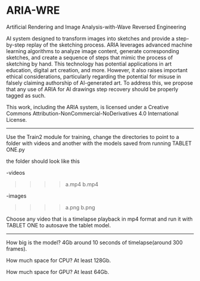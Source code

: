 # ARIA-WRE
Artificial Rendering and Image Analysis-with-Wave Reversed Engineering

AI system designed to transform images into sketches and provide a step-by-step replay of the sketching process. ARIA leverages advanced machine learning algorithms to analyze image content, generate corresponding sketches, and create a sequence of steps that mimic the process of sketching by hand. This technology has potential applications in art education, digital art creation, and more. However, it also raises important ethical considerations, particularly regarding the potential for misuse in falsely claiming authorship of AI-generated art. To address this, we propose that any use of ARIA for AI drawings step recovery should be properly tagged as such.

This work, including the ARIA system, is licensed under a Creative Commons Attribution-NonCommercial-NoDerivatives 4.0 International License. 

------------------------

Use the Train2 module for training, change the directories to point to a folder with videos and another with the models saved from running TABLET ONE.py

the folder should look like this

-videos
>>>>a.mp4
>>>>b.mp4

-images
>>>>a.png
>>>>b.png

Choose any video that is a timelapse playback in mp4 format and run it with TABLET ONE to autosave the tablet model. 

-----------------------

How big is the model? 
4Gb around 10 seconds of timelapse(around 300 frames).

How much space for CPU?
At least 128Gb.

How much space for GPU?
At least 64Gb.
